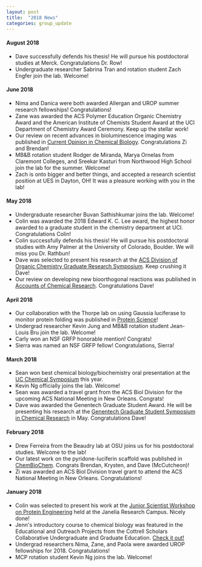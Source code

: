 ```yaml
---
layout: post
title:  "2018 News"
categories: group_update
---
```

#### August 2018
- Dave successfully defends his thesis! He will pursue his postdoctoral studies at Merck. Congratulations Dr. Row!
- Undergraduate researcher Sabrina Tran and rotation student Zach Engfer join the lab. Welcome!

#### June 2018
- Nima and Danica were both awarded Allergan and UROP summer research fellowships! Congratulations!
- Zane was awarded the ACS Polymer Education Organic Chemistry Award and the American Institute of Chemists Student Award at the UCI Department of Chemistry Award Ceremony. Keep up the stellar work!  
- Our review on recent advances in bioluminescence imaging was published in [Current Opinion in Chemical Biology](https://www.sciencedirect.com/science/article/pii/S1367593118300097). Congratulations Zi and Brendan!
- MB&B rotation student Rodger de Miranda, Marya Ornelas from Claremont Colleges, and Sreekar Kasturi from Northwood High School join the lab for the summer. Welcome!
- Zach is onto bigger and better things, and accepted a research scientist position at UES in Dayton, OH! It was a pleasure working with you in the lab!

#### May 2018
- Undergraduate researcher Buvan Sathishkumar joins the lab. Welcome!
- Colin was awarded the 2018 Edward K. C. Lee award, the highest honor awarded to a graduate student in the chemistry department at UCI. Congratulations Colin!
- Colin successfully defends his thesis! He will pursue his postdoctoral studies with Amy Palmer at the University of Colorado, Boulder. We will miss you Dr. Rathbun!
- Dave was selected to present his research at the [ACS Division of Organic Chemistry Graduate Research Symposium](https://www.organicdivision.org/grs/). Keep crushing it Dave!
- Our review on developing new bioorthogonal reactions was published in [Accounts of Chemical Research](https://pubs.acs.org/doi/10.1021/acs.accounts.7b00606). Congratulations Dave!

#### April 2018
- Our collaboration with the Thorpe lab on using Gaussia luciferase to monitor protein folding was published in [Protein Science](https://onlinelibrary.wiley.com/doi/abs/10.1002/pro.3433)!
- Undergrad researcher Kevin Jung and MB&B rotation student Jean-Louis Bru join the lab. Welcome!
- Carly won an NSF GRFP honorable mention! Congrats!
- Sierra was named an NSF GRFP fellow! Congratulations, Sierra!

#### March 2018
- Sean won best chemical biology/biochemistry oral presentation at the [UC Chemical Symposium](http://blogs.rsc.org/rscamericas/2018/05/03/2018-prize-winners-at-3rd-annual-uc-chemical-symposium/?doing_wp_cron=1525800265.6619451045989990234375) this year.
- Kevin Ng officially joins the lab. Welcome!
- Sean was awarded a travel grant from the ACS Biol Division for the upcoming ACS National Meeting in New Orleans. Congrats!
- Dave was awarded the Genentech Graduate Student Award. He will be presenting his research at the [Genentech Graduate Student Symposium in Chemical Research](https://www.gene.com/careers/university-and-early-career/graduate-student-symposium) in May. Congratulations Dave!

#### February 2018
- Drew Ferreira from the Beaudry lab at OSU joins us for his postdoctoral studies. Welcome to the lab!
- Our latest work on the pyridone-luciferin scaffold was published in [ChemBioChem](http://onlinelibrary.wiley.com/doi/10.1002/cbic.201700542/full). Congrats Brendan, Krysten, and Dave (McCutcheon)!
- Zi was awarded an ACS Biol Division travel grant to attend the ACS National Meeting in New Orleans. Congratulations!

#### January 2018
- Colin was selected to present his work at the [Junior Scientist Workshop on Protein Engineering](https://www.janelia.org/you-janelia/conferences/junior-scientist-workshop-protein-engineering-making-and-using-tools-0) held at the Janelia Research Campus. Nicely done!
- Jenn's introductory course to chemical biology was featured in the Educational and Outreach Projects from the Cottrell Scholars Collaborative Undergraduate and Graduate Education. [Check it out!](http://pubs.acs.org/doi/abs/10.1021/bk-2017-1248.ch003)
- Undergrad researchers Nima, Zane, and Paola were awarded UROP fellowships for 2018. Congratulations!
- MCP rotation student Kevin Ng joins the lab. Welcome!
